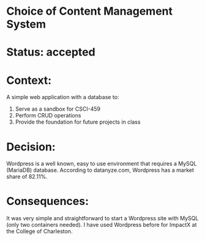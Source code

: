 # Choice of Content Management System

# Status: accepted

# Context: 

A simple web application with a database to:

1. Serve as a sandbox for CSCI-459
2. Perform CRUD operations
3. Provide the foundation for future projects in class

# Decision:

Wordpress is a well known, easy to use environment that requires a MySQL (MariaDB) database. According to datanyze.com, Wordpress has a market share of 82.11%.


# Consequences: 

It was very simple and straightforward to start a Wordpress site with MySQL (only two containers needed). 
I have used Wordpress before for ImpactX at the College of Charleston. 
